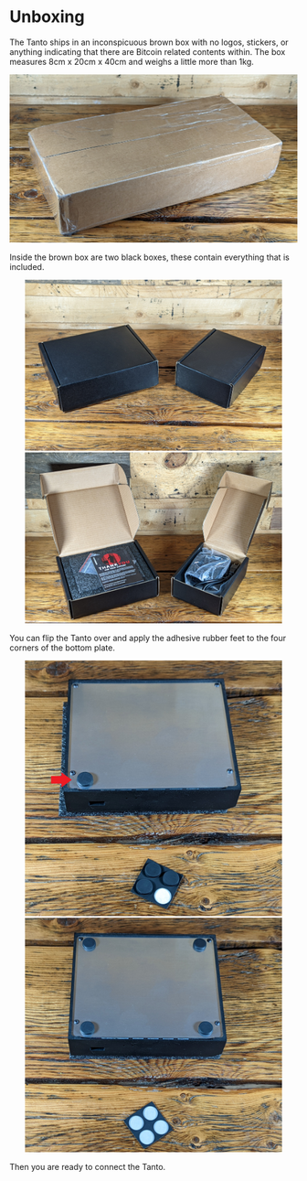 # Unboxing
The Tanto ships in an inconspicuous brown box with no logos, stickers, or anything indicating that there are Bitcoin related contents within. The box measures 8cm x 20cm x 40cm and weighs a little more than 1kg.

<p align="center">
  <img src="assets/Tanto00.jpg">
 </p>
 
 Inside the brown box are two black boxes, these contain everything that is included. 
 
 <p align="center">
  <img width="450" src="assets/Tanto01_1.jpg">
  <img width="450" src="assets/Tanto02.jpg">
 </p>
 
You can flip the Tanto over and apply the adhesive rubber feet to the four corners of the bottom plate. 

 <p align="center">
  <img width="450" src="assets/Tanto04.jpg">
  <img width="450" src="assets/Tanto05.jpg">
 </p>
 
Then you are ready to connect the Tanto.  
